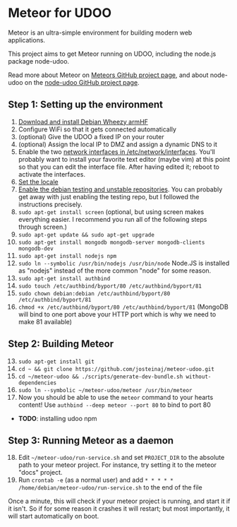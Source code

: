 # Meteor for UDOO

Meteor is an ultra-simple environment for building modern web
applications.

This project aims to get Meteor running on UDOO, including the node.js package node-udoo.

Read more about Meteor on [Meteors GitHub project page](http://github.com/meteor/meteor/), and about node-udoo on the [node-udoo GitHub project page](https://github.com/pilwon/node-udoo).

## Step 1: Setting up the environment

 1. [Download and install Debian Wheezy armHF](http://www.udoo.org/downloads/)
 2. Configure WiFi so that it gets connected automatically
 3. (optional) Give the UDOO a fixed IP on your router
 4. (optional) Assign the local IP to DMZ and assign a dynamic DNS to it
 5. Enable the two [network interfaces in /etc/network/interfaces](http://www.unix.com/ip-networking/211031-unable-connect-localhost-debian-6-a.html). You'll probably want to install your favorite text editor (maybe vim) at this point so that you can edit the interface file. After having edited it; reboot to activate the interfaces.
 6. [Set the locale](https://wiki.debian.org/ChangeLanguage)
 7. [Enable the debian testing and unstable repositories](http://serverfault.com/a/382101). You can probably get away with just enabling the testing repo, but I followed the instructions precisely.
 8. `sudo apt-get install screen` (optional, but using screen makes everything easier. I recommend you run all of the following steps through screen.)
 9. `sudo apt-get update && sudo apt-get upgrade`
 10. `sudo apt-get install mongodb mongodb-server mongodb-clients mongodb-dev`
 11. `sudo apt-get install nodejs npm`
 12. `sudo ln --symbolic /usr/bin/nodejs /usr/bin/node` Node.JS is installed as "nodejs" instead of the more common "node" for some reason.
 13. `sudo apt-get install authbind`
 14. `sudo touch /etc/authbind/byport/80 /etc/authbind/byport/81`
 15. `sudo chown debian:debian /etc/authbind/byport/80 /etc/authbind/byport/81`
 16. `chmod +x /etc/authbind/byport/80 /etc/authbind/byport/81` (MongoDB will bind to one port above your HTTP port which is why we need to make 81 available)

## Step 2: Building Meteor

 13. `sudo apt-get install git`
 14. `cd ~ && git clone https://github.com/josteinaj/meteor-udoo.git`
 15. `cd ~/meteor-udoo && ./scripts/generate-dev-bundle.sh without-dependencies`
 16. ``sudo ln --symbolic ~/meteor-udoo/meteor /usr/bin/meteor``
 17. Now you should be able to use the `meteor` command to your hearts content! Use `authbind --deep meteor --port 80` to bind to port 80

* **TODO**: installing udoo npm

## Step 3: Running Meteor as a daemon

 18. Edit `~/meteor-udoo/run-service.sh` and set `PROJECT_DIR` to the absolute path to your meteor project. For instance, try setting it to the meteor "docs" project.
 19. Run `crontab -e` (as a normal user) and add `* * * * * /home/debian/meteor-udoo/run-service.sh` to the end of the file

Once a minute, this will check if your meteor project is running, and start it if it isn't. So if for some reason it crashes it will restart; but most importantly, it will start automatically on boot.

<!--
 I haven't got this working yet but this would probably be a better setup:

[Based on this stackoverflow answer](http://stackoverflow.com/a/2467513/281065).

 18. Edit `~/meteor-udoo/run-service.sh` and set `PROJECT_DIR` to the absolute path to your meteor project. The default is the meteor "docs" project.
 19. `sudo apt-get install daemontools daemontools-run svtools`
 20. `cd ~ && wget http://codepad.org/9CgRVihO/raw.pl -O mkservice.pl && chmod +x mkservice.pl`
 21. `sudo ~/mkservice.pl -d /etc/service/meteor -l -u debian -L debian "/home/debian/meteor-udoo/run-service.sh"`

Your project should now be running as a service. It is started automatically on boot, and restarted if it should crash.
 * Use `sudo svstat /etc/service/meteor` to check its status
 * Use `sudo svc -d /etc/service/meteor` to stop the service
 * Use `sudo svc -u /etc/service/meteor` to start the service
 * Use `sudo svc -t /etc/service/meteor` to restart the service
-->
